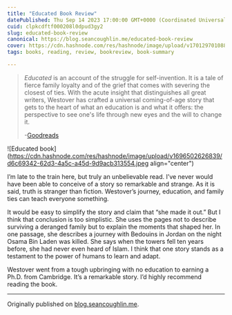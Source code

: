 ```yaml
---
title: "Educated Book Review"
datePublished: Thu Sep 14 2023 17:00:00 GMT+0000 (Coordinated Universal Time)
cuid: clpkcdftf000208l0dpud3gy2
slug: educated-book-review
canonical: https://blog.seancoughlin.me/educated-book-review
cover: https://cdn.hashnode.com/res/hashnode/image/upload/v1701297010882/de24b576-c10e-4cf5-8afa-9b878d40bc65.jpeg
tags: books, reading, review, bookreview, book-summary

---
```


> *Educated* is an account of the struggle for self-invention. It is a tale of fierce family loyalty and of the grief that comes with severing the closest of ties. With the acute insight that distinguishes all great writers, Westover has crafted a universal coming-of-age story that gets to the heart of what an education is and what it offers: the perspective to see one's life through new eyes and the will to change it.
> 
> \-[Goodreads](https://www.goodreads.com/book/show/35133922-educated)

![Educated book](https://cdn.hashnode.com/res/hashnode/image/upload/v1696502626839/d6c69342-62d3-4a5c-a45d-9d9acb313554.jpeg align="center")

I’m late to the train here, but truly an unbelievable read. I’ve never would have been able to conceive of a story so remarkable and strange. As it is said, truth is stranger than fiction. Westover’s journey, education, and family ties can teach everyone something.

It would be easy to simplify the story and claim that “she made it out.” But I think that conclusion is too simplistic. She uses the pages not to describe surviving a deranged family but to explain the moments that shaped her. In one passage, she describes a journey with Bedouins in Jordan on the night Osama Bin Laden was killed. She says when the towers fell ten years before, she had never even heard of Islam. I think that one story stands as a testament to the power of humans to learn and adapt.

Westover went from a tough upbringing with no education to earning a Ph.D. from Cambridge. It’s a remarkable story. I’d highly recommend reading the book.

---

Originally published on [blog.seancoughlin.me](https://blog.seancoughlin.me/educated-book-review).